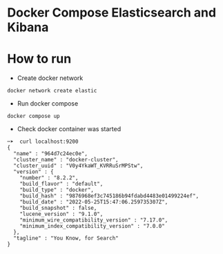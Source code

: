 # Docker Compose Elasticsearch and Kibana

# How to run
* Create docker network
```
docker network create elastic
```
* Run docker compose
```
docker compose up
```
* Check docker container was started
```
─➤  curl localhost:9200
{
  "name" : "964d7c24ec0e",
  "cluster_name" : "docker-cluster",
  "cluster_uuid" : "V0y4YkaWT_KVRRuSrMPStw",
  "version" : {
    "number" : "8.2.2",
    "build_flavor" : "default",
    "build_type" : "docker",
    "build_hash" : "9876968ef3c745186b94fdabd4483e01499224ef",
    "build_date" : "2022-05-25T15:47:06.259735307Z",
    "build_snapshot" : false,
    "lucene_version" : "9.1.0",
    "minimum_wire_compatibility_version" : "7.17.0",
    "minimum_index_compatibility_version" : "7.0.0"
  },
  "tagline" : "You Know, for Search"
}

```